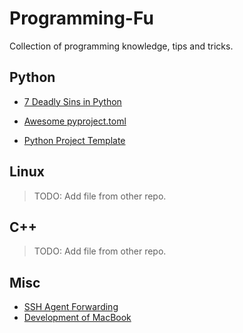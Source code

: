 # Programming-Fu
Collection of programming knowledge, tips and tricks.

## Python

* [7 Deadly Sins in Python](7_deadly_sins_Python.md)

* [Awesome pyproject.toml](https://github.com/carlosperate/awesome-pyproject)

* [Python Project Template](https://github.com/rochacbruno/python-project-template)

## Linux

> TODO: Add file from other repo.

## C++

> TODO: Add file from other repo.

## Misc

* [SSH Agent Forwarding](http://www.unixwiz.net/techtips/ssh-agent-forwarding.html)
* [Development of MacBook](development_mac.md)
